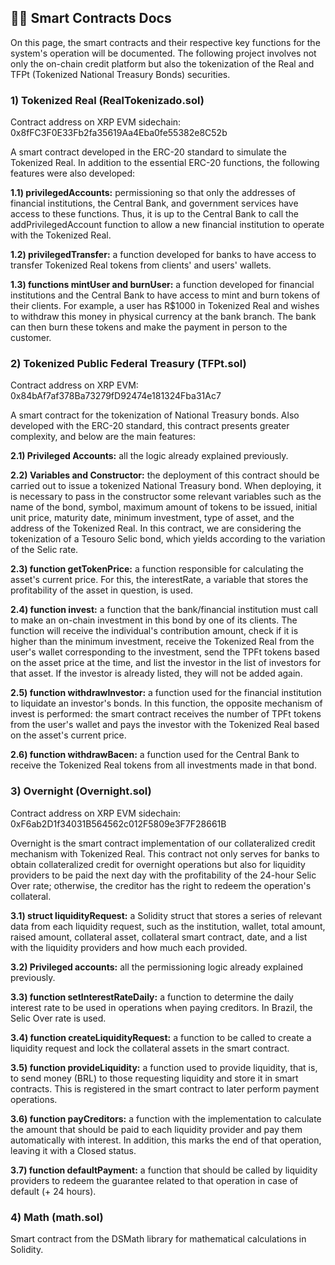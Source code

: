 
## 👩‍💻 Smart Contracts Docs
On this page, the smart contracts and their respective key functions for the system's operation will be documented. The following project involves not only the on-chain credit platform but also the tokenization of the Real and TFPt (Tokenized National Treasury Bonds) securities.

### 1) Tokenized Real (RealTokenizado.sol)
Contract address on XRP EVM sidechain: 0x8fFC3F0E33Fb2fa35619Aa4Eba0fe55382e8C52b

A smart contract developed in the ERC-20 standard to simulate the Tokenized Real. In addition to the essential ERC-20 functions, the following features were also developed:

**1.1) privilegedAccounts:** permissioning so that only the addresses of financial institutions, the Central Bank, and government services have access to these functions. Thus, it is up to the Central Bank to call the addPrivilegedAccount function to allow a new financial institution to operate with the Tokenized Real.

**1.2) privilegedTransfer:** a function developed for banks to have access to transfer Tokenized Real tokens from clients' and users' wallets.

**1.3) functions mintUser and burnUser:** a function developed for financial institutions and the Central Bank to have access to mint and burn tokens of their clients. For example, a user has R$1000 in Tokenized Real and wishes to withdraw this money in physical currency at the bank branch. The bank can then burn these tokens and make the payment in person to the customer.

### 2) Tokenized Public Federal Treasury (TFPt.sol)
Contract address on XRP EVM: 0x84bAf7af378Ba73279fD92474e181324Fba31Ac7

A smart contract for the tokenization of National Treasury bonds. Also developed with the ERC-20 standard, this contract presents greater complexity, and below are the main features:

**2.1) Privileged Accounts:** all the logic already explained previously.

**2.2) Variables and Constructor:** the deployment of this contract should be carried out to issue a tokenized National Treasury bond. When deploying, it is necessary to pass in the constructor some relevant variables such as the name of the bond, symbol, maximum amount of tokens to be issued, initial unit price, maturity date, minimum investment, type of asset, and the address of the Tokenized Real. In this contract, we are considering the tokenization of a Tesouro Selic bond, which yields according to the variation of the Selic rate.

**2.3) function getTokenPrice:** a function responsible for calculating the asset's current price. For this, the interestRate, a variable that stores the profitability of the asset in question, is used.

**2.4) function invest:** a function that the bank/financial institution must call to make an on-chain investment in this bond by one of its clients. The function will receive the individual's contribution amount, check if it is higher than the minimum investment, receive the Tokenized Real from the user's wallet corresponding to the investment, send the TPFt tokens based on the asset price at the time, and list the investor in the list of investors for that asset. If the investor is already listed, they will not be added again.

**2.5) function withdrawInvestor:** a function used for the financial institution to liquidate an investor's bonds. In this function, the opposite mechanism of invest is performed: the smart contract receives the number of TPFt tokens from the user's wallet and pays the investor with the Tokenized Real based on the asset's current price.

**2.6) function withdrawBacen:** a function used for the Central Bank to receive the Tokenized Real tokens from all investments made in that bond.

### 3) Overnight (Overnight.sol)
Contract address on XRP EVM sidechain: 0xF6ab2D1f34031B564562c012F5809e3F7F28661B

Overnight is the smart contract implementation of our collateralized credit mechanism with Tokenized Real. This contract not only serves for banks to obtain collateralized credit for overnight operations but also for liquidity providers to be paid the next day with the profitability of the 24-hour Selic Over rate; otherwise, the creditor has the right to redeem the operation's collateral.

**3.1) struct liquidityRequest:** a Solidity struct that stores a series of relevant data from each liquidity request, such as the institution, wallet, total amount, raised amount, collateral asset, collateral smart contract, date, and a list with the liquidity providers and how much each provided.

**3.2) Privileged accounts:** all the permissioning logic already explained previously.

**3.3) function setInterestRateDaily:** a function to determine the daily interest rate to be used in operations when paying creditors. In Brazil, the Selic Over rate is used.

**3.4) function createLiquidityRequest:** a function to be called to create a liquidity request and lock the collateral assets in the smart contract.

**3.5) function provideLiquidity:** a function used to provide liquidity, that is, to send money (BRL) to those requesting liquidity and store it in smart contracts. This is registered in the smart contract to later perform payment operations.

**3.6) function payCreditors:** a function with the implementation to calculate the amount that should be paid to each liquidity provider and pay them automatically with interest. In addition, this marks the end of that operation, leaving it with a Closed status.

**3.7) function defaultPayment:** a function that should be called by liquidity providers to redeem the guarantee related to that operation in case of default (+ 24 hours).

### 4) Math (math.sol)
Smart contract from the DSMath library for mathematical calculations in Solidity.
